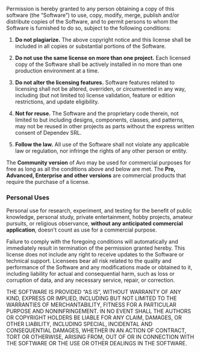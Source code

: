 Permission is hereby granted to any person obtaining a copy of this software (the “Software”) to use, copy, modify, merge, publish and/or distribute copies of the Software, and to permit persons to whom the Software is furnished to do so, subject to the following conditions:

1. **Do not plagiarize.** The above copyright notice and this license shall be included in all copies or substantial portions of the Software.

2. **Do not use the same license on more than one project.** Each licensed copy of the Software shall be actively installed in no more than one production environment at a time.

3. **Do not alter the licensing features.** Software features related to licensing shall not be altered, overriden, or circumvented in any way, including (but not limited to) license validation, feature or edition restrictions, and update eligibility.

4. **Not for reuse.** The Software and the proprietary code therein, not limited to but including designs, components, classes, and patterns, may not be reused in other projects as parts without the express written consent of Dependev SRL.

5. **Follow the law.** All use of the Software shall not violate any applicable law or regulation, nor infringe the rights of any other person or entity.

The **Community version** of Avo may be used for commercial purposes for free as long as all the conditions above and below are met. The **Pro, Advanced, Enterprise and other versions** are commercial products that require the purchase of a license.

### Personal Uses

Personal use for research, experiment, and testing for the benefit of public knowledge, personal study, private entertainment, hobby projects, amateur pursuits, or religious observance, **without any anticipated commercial application**, doesn't count as use for a commercial purpose.

Failure to comply with the foregoing conditions will automatically and immediately result in termination of the permission granted hereby. This license does not include any right to receive updates to the Software or technical support. Licensees bear all risk related to the quality and performance of the Software and any modifications made or obtained to it, including liability for actual and consequential harm, such as loss or corruption of data, and any necessary service, repair, or correction.

THE SOFTWARE IS PROVIDED “AS IS”, WITHOUT WARRANTY OF ANY KIND, EXPRESS OR IMPLIED, INCLUDING BUT NOT LIMITED TO THE WARRANTIES OF MERCHANTABILITY, FITNESS FOR A PARTICULAR PURPOSE AND NONINFRINGEMENT. IN NO EVENT SHALL THE AUTHORS OR COPYRIGHT HOLDERS BE LIABLE FOR ANY CLAIM, DAMAGES, OR OTHER LIABILITY, INCLUDING SPECIAL, INCIDENTAL AND CONSEQUENTIAL DAMAGES, WHETHER IN
AN ACTION OF CONTRACT, TORT OR OTHERWISE, ARISING FROM, OUT OF OR IN CONNECTION WITH THE SOFTWARE OR THE USE OR OTHER DEALINGS IN THE SOFTWARE.
